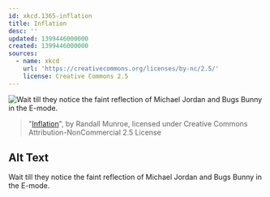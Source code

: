 ```yaml
---
id: xkcd.1365-inflation
title: Inflation
desc: ''
updated: 1399446000000
created: 1399446000000
sources:
  - name: xkcd
    url: 'https://creativecommons.org/licenses/by-nc/2.5/'
    license: Creative Commons 2.5
---
```

![Wait till they notice the faint reflection of Michael Jordan and Bugs Bunny in the E-mode.](https://imgs.xkcd.com/comics/inflation.png)
> "[Inflation](https://xkcd.com/1365/)", by Randall Munroe, licensed under Creative Commons Attribution-NonCommercial 2.5 License

## Alt Text
Wait till they notice the faint reflection of Michael Jordan and Bugs Bunny in the E-mode.

